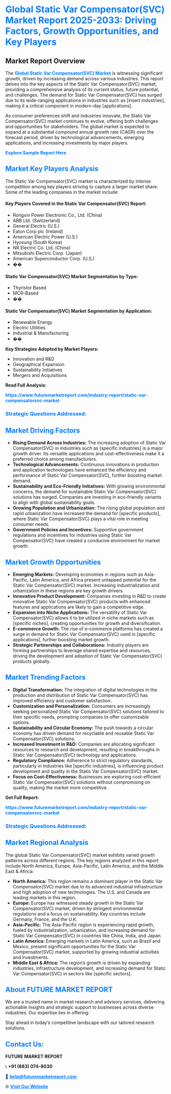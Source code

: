 <h1 style="color: #007BFF;">Global Static Var Compensator(SVC) Market Report 2025-2033: Driving Factors, Growth Opportunities, and Key Players</h1>

<section id="overview">
<h2>Market Report Overview</h2>
<p>The <a href="https://www.futuremarketreport.com/industry-report/static-var-compensatorsvc-market" style="color: #007BFF; text-decoration: none;"><strong>Global Static Var Compensator(SVC) Market</strong></a> is witnessing significant growth, driven by increasing demand across various industries. This report delves into the key aspects of the Static Var Compensator(SVC) market, providing a comprehensive analysis of its current status, future potential, and challenges. The demand for Static Var Compensator(SVC) has surged due to its wide-ranging applications in industries such as [insert industries], making it a critical component in modern-day [applications].</p>
<p>As consumer preferences shift and industries innovate, the Static Var Compensator(SVC) market continues to evolve, offering both challenges and opportunities for stakeholders. The global market is expected to expand at a substantial compound annual growth rate (CAGR) over the forecast period, driven by technological advancements, emerging applications, and increasing investments by major players.</p>
</section>

<section id="overview">
<p><a href="https://www.futuremarketreport.com/request-sample/reportId=113198" style="color: #007BFF; text-decoration: none;"><strong>Explore Sample Report Here</strong></a></p>
</section>

<section id="key-players">
<h2 style="color: #007BFF;">Market Key Players Analysis</h2>
<p>The Static Var Compensator(SVC) market is characterized by intense competition among key players striving to capture a larger market share. Some of the leading companies in the market include:</p>
<h4>Key Players Covered in the Static Var Compensator(SVC) Report:</h4>
<ul><li>Rongxin Power Electronic Co., Ltd. (China)</li><li>ABB Ltd. (Switzerland)</li><li>General Electric (U.S.)</li><li>Eaton Corp plc (Ireland)</li><li>American Electric Power (U.S.)</li><li>Hyosung (South Korea)</li><li>NR Electric Co. Ltd. (China)</li><li>Mitsubishi Electric Corp. (Japan)</li><li>American Superconductor Corp. (U.S.)</li><li>��</li></ul>
<h4>Static Var Compensator(SVC) Market Segmentation by Type:</h4>
<ul><li>Thyristor Based</li><li>MCR-Based</li><li>��</li></ul>

<h4>Static Var Compensator(SVC) Market Segmentation by Application:</h4>
<ul><li>Renewable Energy</li><li>Electric Utilities</li><li>Industrial &amp; Manufacturing</li><li>��</li></ul>
<p><strong>Key Strategies Adopted by Market Players:</strong></p>
<ul>
<li>Innovation and R&D</li>
<li>Geographical Expansion</li>
<li>Sustainability Initiatives</li>
<li>Mergers and Acquisitions</li>
</ul>
</section>

<section>
<p><strong>Read Full Analysis: </strong></p><a href="https://www.futuremarketreport.com/industry-report/static-var-compensatorsvc-market" style="color: #007BFF; text-decoration: none;"><strong>https://www.futuremarketreport.com/industry-report/static-var-compensatorsvc-market</strong></a>
<h3 style="color: #007BFF;">Strategic Questions Addressed:</h3>
</section>

<section id="driving-factors">
<h2 style="color: #007BFF;">Market Driving Factors</h2>
<ul>
<li><strong>Rising Demand Across Industries:</strong> The increasing adoption of Static Var Compensator(SVC) in industries such as [specific industries] is a major growth driver. Its versatile applications and cost-effectiveness make it a preferred choice among manufacturers.</li>
<li><strong>Technological Advancements:</strong> Continuous innovations in production and application technologies have enhanced the efficiency and performance of Static Var Compensator(SVC), further boosting market demand.</li>
<li><strong>Sustainability and Eco-Friendly Initiatives:</strong> With growing environmental concerns, the demand for sustainable Static Var Compensator(SVC) solutions has surged. Companies are investing in eco-friendly variants to align with global sustainability goals.</li>
<li><strong>Growing Population and Urbanization:</strong> The rising global population and rapid urbanization have increased the demand for [specific products], where Static Var Compensator(SVC) plays a vital role in meeting consumer needs.</li>
<li><strong>Government Policies and Incentives:</strong> Supportive government regulations and incentives for industries using Static Var Compensator(SVC) have created a conducive environment for market growth.</li>
</ul>
</section>

<section id="growth-opportunities">
<h2 style="color: #007BFF;">Market Growth Opportunities</h2>
<ul>
<li><strong>Emerging Markets:</strong> Developing economies in regions such as Asia-Pacific, Latin America, and Africa present untapped potential for the Static Var Compensator(SVC) market. Increasing industrialization and urbanization in these regions are key growth drivers.</li>
<li><strong>Innovative Product Development:</strong> Companies investing in R&D to create innovative Static Var Compensator(SVC) products with enhanced features and applications are likely to gain a competitive edge.</li>
<li><strong>Expansion into Niche Applications:</strong> The versatility of Static Var Compensator(SVC) allows it to be utilized in niche markets such as [specific niches], creating opportunities for growth and diversification.</li>
<li><strong>E-commerce Growth:</strong> The rise of e-commerce platforms has created a surge in demand for Static Var Compensator(SVC) used in [specific applications], further boosting market growth.</li>
<li><strong>Strategic Partnerships and Collaborations:</strong> Industry players are forming partnerships to leverage shared expertise and resources, driving the development and adoption of Static Var Compensator(SVC) products globally.</li>
</ul>
</section>

<section id="trending-factors">
<h2 style="color: #007BFF;">Market Trending Factors</h2>
<ul>
<li><strong>Digital Transformation:</strong> The integration of digital technologies in the production and distribution of Static Var Compensator(SVC) has improved efficiency and customer satisfaction.</li>
<li><strong>Customization and Personalization:</strong> Consumers are increasingly seeking personalized Static Var Compensator(SVC) solutions tailored to their specific needs, prompting companies to offer customizable options.</li>
<li><strong>Sustainability and Circular Economy:</strong> The push towards a circular economy has driven demand for recyclable and reusable Static Var Compensator(SVC) solutions.</li>
<li><strong>Increased Investment in R&D:</strong> Companies are allocating significant resources to research and development, resulting in breakthroughs in Static Var Compensator(SVC) technology and applications.</li>
<li><strong>Regulatory Compliance:</strong> Adherence to strict regulatory standards, particularly in industries like [specific industries], is influencing product development and quality in the Static Var Compensator(SVC) market.</li>
<li><strong>Focus on Cost-Effectiveness:</strong> Businesses are exploring cost-efficient Static Var Compensator(SVC) solutions without compromising on quality, making the market more competitive.</li>
</ul>
</section>

<section>
<p><strong>Get Full Report: </strong></p><a href="https://www.futuremarketreport.com/industry-report/static-var-compensatorsvc-market" style="color: #007BFF; text-decoration: none;"><strong>https://www.futuremarketreport.com/industry-report/static-var-compensatorsvc-market</strong></a>
<h3 style="color: #007BFF;">Strategic Questions Addressed:</h3>
</section>


<section id="regional-analysis">
<h2 style="color: #007BFF;">Market Regional Analysis</h2>
<p>The global Static Var Compensator(SVC) market exhibits varied growth patterns across different regions. The key regions analyzed in this report include North America, Europe, Asia-Pacific, Latin America, and the Middle East & Africa:</p>
<ul>
<li><strong>North America:</strong> This region remains a dominant player in the Static Var Compensator(SVC) market due to its advanced industrial infrastructure and high adoption of new technologies. The U.S. and Canada are leading markets in this region.</li>
<li><strong>Europe:</strong> Europe has witnessed steady growth in the Static Var Compensator(SVC) market, driven by stringent environmental regulations and a focus on sustainability. Key countries include Germany, France, and the U.K.</li>
<li><strong>Asia-Pacific:</strong> The Asia-Pacific region is experiencing rapid growth, fueled by industrialization, urbanization, and increasing demand for Static Var Compensator(SVC) in countries like China, India, and Japan.</li>
<li><strong>Latin America:</strong> Emerging markets in Latin America, such as Brazil and Mexico, present significant opportunities for the Static Var Compensator(SVC) market, supported by growing industrial activities and investments.</li>
<li><strong>Middle East & Africa:</strong> The region’s growth is driven by expanding industries, infrastructure development, and increasing demand for Static Var Compensator(SVC) in sectors like [specific sectors].</li>
</ul>
</section>

<footer>
<h2 style="color: #007BFF;">About FUTURE MARKET REPORT</h2>
<p>We are a trusted name in market research and advisory services, delivering actionable insights and strategic support to businesses across diverse industries. Our expertise lies in offering:</p>

<p>Stay ahead in today’s competitive landscape with our tailored research solutions.</p>

<h2 style="color: #007BFF;">Contact Us:</h2>
<p><strong>FUTURE MARKET REPORT</strong></p>
<p>📞 <strong>+91 (883) 074-8030</strong></p>
<p>📧 <strong><a href="mailto:help@futuremarketreport.com" style="color: #007BFF;">help@futuremarketreport.com</a></strong></p>
<p>🌐 <strong><a href="https://www.futuremarketreport.com/" style="color: #007BFF;">Visit Our Website</a></strong></p>
</footer>